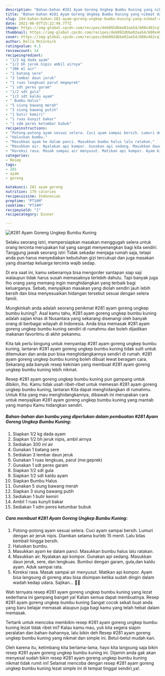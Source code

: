 ```yaml
---
description: "Bahan-bahan #281 Ayam Goreng Ungkep Bumbu Kuning yang nikmat dan Mudah Dibuat"
title: "Bahan-bahan #281 Ayam Goreng Ungkep Bumbu Kuning yang nikmat dan Mudah Dibuat"
slug: 244-bahan-bahan-281-ayam-goreng-ungkep-bumbu-kuning-yang-nikmat-dan-mudah-dibuat
date: 2021-06-07T15:22:49.777Z
image: https://img-global.cpcdn.com/recipes/deb092dbbe02aa54/680x482cq70/281-ayam-goreng-ungkep-bumbu-kuning-foto-resep-utama.jpg
thumbnail: https://img-global.cpcdn.com/recipes/deb092dbbe02aa54/680x482cq70/281-ayam-goreng-ungkep-bumbu-kuning-foto-resep-utama.jpg
cover: https://img-global.cpcdn.com/recipes/deb092dbbe02aa54/680x482cq70/281-ayam-goreng-ungkep-bumbu-kuning-foto-resep-utama.jpg
author: Della McCormick
ratingvalue: 4.5
reviewcount: 14
recipeingredient:
- "1/2 kg dada ayam"
- "1/2 bh jeruk nipis ambil airnya"
- "300 ml air"
- "1 batang sere"
- "3 lembar daun jeruk"
- "1 ruas lengkuas parut megeprek"
- "1 sdt peres garam"
- "1/2 sdt gula"
- "1/2 sdt kaldu ayam"
- " Bumbu Halus"
- "5 siung bawang merah"
- "3 siung bawang putih"
- "1 butir kemiri"
- "1 ruas kunyit bakar"
- "1 sdm peres ketumbar bubuk"
recipeinstructions:
- "Potong-potong ayam sesuai selera. Cuci ayam sampai bersih. Lumuri dengan air jeruk nipis. Diamkan selama kurleb 15 menit. Lalu bilas kembali hingga bersih."
- "Haluskan bumbu."
- "Masukkan ayam ke dalam panci. Masukkan bumbu halus lalu ratakan."
- "Masukkan air. Nyalakan api kompor. Gunakan api sedang. Masukkan daun jeruk, sere, dan lengkuas. Bumbui dengan garam, gula,dan kaldu ayam. Aduk sampai rata."
- "Koreksi rasa. Masak sampai air menyusut. Matikan api kompor. Ayam bisa langsung di goreng atau bisa disimpan ketika sudah dingin dalam wadah kedap udara. Sajikan... 👩‍🍳"
categories:
- Resep
tags:
- 281
- ayam
- goreng

katakunci: 281 ayam goreng 
nutrition: 170 calories
recipecuisine: Indonesian
preptime: "PT16M"
cooktime: "PT34M"
recipeyield: "1"
recipecategory: Dinner

---
```



![#281 Ayam Goreng Ungkep Bumbu Kuning](https://img-global.cpcdn.com/recipes/deb092dbbe02aa54/680x482cq70/281-ayam-goreng-ungkep-bumbu-kuning-foto-resep-utama.jpg)

Selaku seorang istri, mempersiapkan masakan menggugah selera untuk orang tercinta merupakan hal yang sangat menyenangkan bagi kita sendiri. Tanggung jawab seorang istri Tidak sekadar menjaga rumah saja, tetapi anda pun harus menyediakan kebutuhan gizi tercukupi dan juga masakan yang disantap keluarga tercinta wajib sedap.

Di era  saat ini, kamu sebenarnya bisa mengorder santapan siap saji walaupun tidak harus susah memasaknya terlebih dahulu. Tapi banyak juga lho orang yang memang ingin menghidangkan yang terbaik bagi keluarganya. Sebab, menyajikan masakan yang diolah sendiri jauh lebih bersih dan bisa menyesuaikan hidangan tersebut sesuai dengan selera famili. 



Mungkinkah anda adalah seorang penikmat #281 ayam goreng ungkep bumbu kuning?. Asal kamu tahu, #281 ayam goreng ungkep bumbu kuning adalah sajian khas di Nusantara yang sekarang disenangi oleh banyak orang di berbagai wilayah di Indonesia. Anda bisa memasak #281 ayam goreng ungkep bumbu kuning sendiri di rumahmu dan boleh dijadikan makanan favoritmu di akhir pekanmu.

Kita tak perlu bingung untuk menyantap #281 ayam goreng ungkep bumbu kuning, lantaran #281 ayam goreng ungkep bumbu kuning tidak sulit untuk ditemukan dan anda pun bisa menghidangkannya sendiri di rumah. #281 ayam goreng ungkep bumbu kuning boleh dibuat lewat beragam cara. Sekarang ada banyak resep kekinian yang membuat #281 ayam goreng ungkep bumbu kuning lebih nikmat.

Resep #281 ayam goreng ungkep bumbu kuning pun gampang untuk dibikin, lho. Kamu tidak usah ribet-ribet untuk memesan #281 ayam goreng ungkep bumbu kuning, lantaran Kita dapat menghidangkan di rumahmu. Untuk Kita yang mau menghidangkannya, dibawah ini merupakan cara untuk menyajikan #281 ayam goreng ungkep bumbu kuning yang mantab yang mampu Kamu hidangkan sendiri.

<!--inarticleads1-->

##### Bahan-bahan dan bumbu yang diperlukan dalam pembuatan #281 Ayam Goreng Ungkep Bumbu Kuning:

1. Siapkan 1/2 kg dada ayam
1. Siapkan 1/2 bh jeruk nipis, ambil airnya
1. Sediakan 300 ml air
1. Gunakan 1 batang sere
1. Sediakan 3 lembar daun jeruk
1. Gunakan 1 ruas lengkuas, parut (me:geprek)
1. Gunakan 1 sdt peres garam
1. Siapkan 1/2 sdt gula
1. Siapkan 1/2 sdt kaldu ayam
1. Siapkan  Bumbu Halus
1. Gunakan 5 siung bawang merah
1. Siapkan 3 siung bawang putih
1. Sediakan 1 butir kemiri
1. Ambil 1 ruas kunyit bakar
1. Sediakan 1 sdm peres ketumbar bubuk




<!--inarticleads2-->

##### Cara membuat #281 Ayam Goreng Ungkep Bumbu Kuning:

1. Potong-potong ayam sesuai selera. Cuci ayam sampai bersih. Lumuri dengan air jeruk nipis. Diamkan selama kurleb 15 menit. Lalu bilas kembali hingga bersih.
1. Haluskan bumbu.
1. Masukkan ayam ke dalam panci. Masukkan bumbu halus lalu ratakan.
1. Masukkan air. Nyalakan api kompor. Gunakan api sedang. Masukkan daun jeruk, sere, dan lengkuas. Bumbui dengan garam, gula,dan kaldu ayam. Aduk sampai rata.
1. Koreksi rasa. Masak sampai air menyusut. Matikan api kompor. Ayam bisa langsung di goreng atau bisa disimpan ketika sudah dingin dalam wadah kedap udara. Sajikan... 👩‍🍳




Wah ternyata resep #281 ayam goreng ungkep bumbu kuning yang lezat sederhana ini gampang banget ya! Kalian semua dapat membuatnya. Resep #281 ayam goreng ungkep bumbu kuning Sangat cocok sekali buat anda yang baru belajar memasak ataupun juga bagi kamu yang telah hebat dalam memasak.

Tertarik untuk mencoba membikin resep #281 ayam goreng ungkep bumbu kuning lezat tidak ribet ini? Kalau kamu mau, yuk kita segera siapin peralatan dan bahan-bahannya, lalu bikin deh Resep #281 ayam goreng ungkep bumbu kuning yang nikmat dan simple ini. Betul-betul mudah kan. 

Oleh karena itu, ketimbang kita berlama-lama, hayo kita langsung saja bikin resep #281 ayam goreng ungkep bumbu kuning ini. Dijamin anda gak akan menyesal sudah bikin resep #281 ayam goreng ungkep bumbu kuning nikmat tidak rumit ini! Selamat mencoba dengan resep #281 ayam goreng ungkep bumbu kuning lezat simple ini di tempat tinggal sendiri,ya!.


